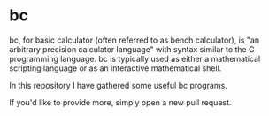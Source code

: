 # bc
bc, for basic calculator (often referred to as bench calculator), is "an arbitrary precision calculator language" with syntax similar to the C programming language. bc is typically used as either a mathematical scripting language or as an interactive mathematical shell.

In this repository I have gathered some useful bc programs.

If you'd like to provide more, simply open a new pull request.
